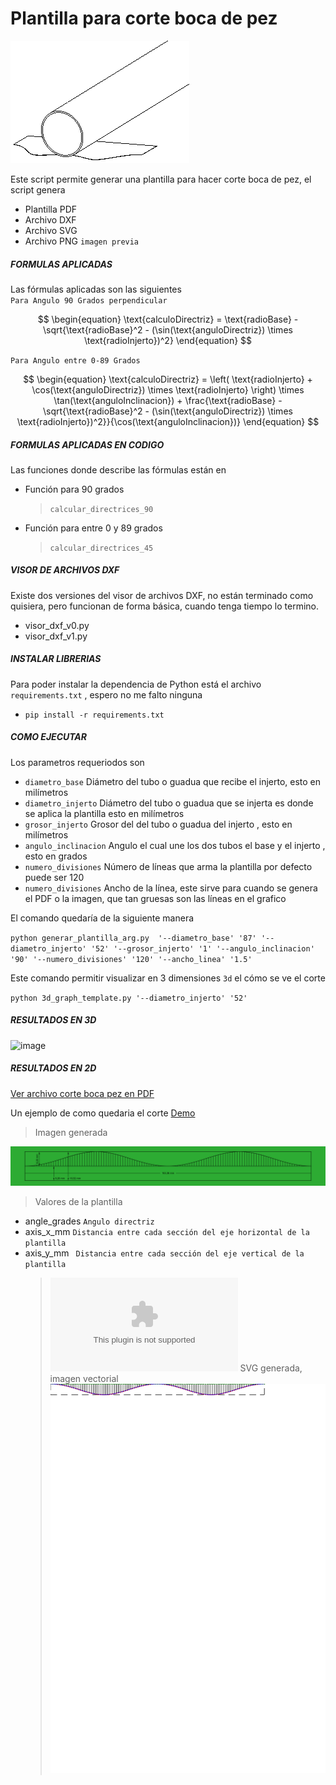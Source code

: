 # Plantilla para corte boca de pez

![image](screenshot/aplicando_plantilla.gif)

Este script permite generar una plantilla para hacer corte boca de pez, el script genera

- Plantilla PDF
- Archivo DXF
- Archivo SVG
- Archivo PNG `imagen previa`

##### FORMULAS APLICADAS

Las fórmulas aplicadas son las siguientes  
`Para Angulo 90 Grados perpendicular 
`

$$
\begin{equation}
\text{calculoDirectriz} = \text{radioBase} - \sqrt{\text{radioBase}^2 - (\sin(\text{anguloDirectriz}) \times \text{radioInjerto})^2}
\end{equation}
$$

`Para Angulo entre 0-89 Grados  
`

$$
\begin{equation}
\text{calculoDirectriz} = \left( \text{radioInjerto} + \cos(\text{anguloDirectriz}) \times \text{radioInjerto} \right) \times \tan(\text{anguloInclinacion}) + \frac{\text{radioBase} - \sqrt{\text{radioBase}^2 - (\sin(\text{anguloDirectriz}) \times \text{radioInjerto})^2}}{\cos(\text{anguloInclinacion})}
\end{equation}
$$

##### FORMULAS APLICADAS EN CODIGO

Las funciones donde describe las fórmulas están en

- Función para 90 grados
  > `calcular_directrices_90`
- Función para entre 0 y 89 grados
  > `calcular_directrices_45`

##### VISOR DE ARCHIVOS DXF

Existe dos versiones del visor de archivos DXF, no están terminado como quisiera, pero funcionan de forma básica, cuando tenga tiempo lo termino.

- visor_dxf_v0.py
- visor_dxf_v1.py

##### INSTALAR LIBRERIAS

Para poder instalar la dependencia de Python está el archivo `requirements.txt` , espero no me falto ninguna

- `pip install -r requirements.txt`

##### COMO EJECUTAR

Los parametros requeriodos son

- `diametro_base` Diámetro del tubo o guadua que recibe el injerto, esto en milímetros
- `diametro_injerto` Diámetro del tubo o guadua que se injerta es donde se aplica la plantilla esto en milímetros
- `grosor_injerto` Grosor del del tubo o guadua del injerto , esto en milímetros
- `angulo_inclinacion` Angulo el cual une los dos tubos el base y el injerto , esto en grados
- `numero_divisiones` Número de líneas que arma la plantilla por defecto puede ser 120
- `numero_divisiones` Ancho de la línea, este sirve para cuando se genera el PDF o la imagen, que tan gruesas son las líneas en el grafico

El comando quedaría de la siguiente manera

`python generar_plantilla_arg.py  '--diametro_base' '87' '--diametro_injerto' '52' '--grosor_injerto' '1' '--angulo_inclinacion' '90' '--numero_divisiones' '120' '--ancho_linea' '1.5'`

Este comando permitir visualizar en 3 dimensiones `3d` el cómo se ve el corte

`python 3d_graph_template.py '--diametro_injerto' '52'`

##### RESULTADOS EN 3D

![image](screenshot/plantilla_corte_boca_pez_3D.gif)

##### RESULTADOS EN 2D

[Ver archivo corte boca pez en PDF](screenshot/plantilla_corte_boca_pez.pdf)

Un ejemplo de como quedaria el corte [Demo](https://salinashf.github.io/corte-sagital-circular/)

> Imagen generada

![plantilla corte boca pez](screenshot/plantilla_corte_boca_pez.png)

> Valores de la plantilla

- angle_grades `Angulo directriz `
- axis_x_mm `Distancia entre cada sección del eje horizontal de la plantilla`
- axis_y_mm ` Distancia entre cada sección del eje vertical de la plantilla`
  > ![Archivo_CSV](screenshot/plantilla_corte_boca_pez.csv)
  > SVG generada, imagen vectorial
  > ![plantilla corte boca pez en SVG](screenshot/plantilla_corte_boca_pez.svg)
